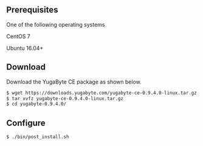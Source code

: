 ## Prerequisites

One of the following operating systems

<i class="icon-centos"></i> CentOS 7 

<i class="icon-ubuntu"></i> Ubuntu 16.04+

## Download

Download the YugaByte CE package as shown below.


```sh
$ wget https://downloads.yugabyte.com/yugabyte-ce-0.9.4.0-linux.tar.gz
$ tar xvfz yugabyte-ce-0.9.4.0-linux.tar.gz
$ cd yugabyte-0.9.4.0/
```

## Configure

```sh
$ ./bin/post_install.sh
```
